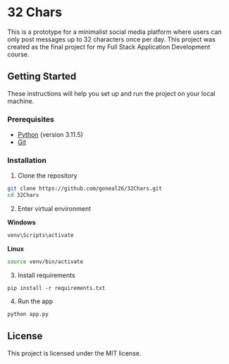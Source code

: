 # 32 Chars

This is a prototype for a minimalist social media platform where users can only post messages up to 32 characters once per day.
This project was created as the final project for my Full Stack Application Development course.

## Getting Started

These instructions will help you set up and run the project on your local machine.

### Prerequisites

- [Python](https://www.python.org/) (version 3.11.5)
- [Git](https://git-scm.com/)

### Installation

1) Clone the repository
```bash
git clone https://github.com/goneal26/32Chars.git
cd 32Chars
```

2) Enter virtual environment

**Windows**
```bash
venv\Scripts\activate
```
**Linux**
```bash
source venv/bin/activate
```

3) Install requirements
```
pip install -r requirements.txt
```

4) Run the app
```bash
python app.py
```

## License
This project is licensed under the MIT license.
